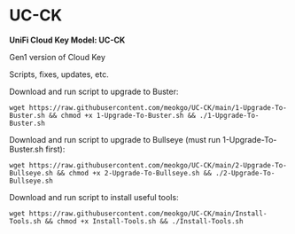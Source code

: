 # UC-CK
**UniFi Cloud Key Model: UC-CK**

Gen1 version of Cloud Key

Scripts, fixes, updates, etc.

Download and run script to upgrade to Buster:
```
wget https://raw.githubusercontent.com/meokgo/UC-CK/main/1-Upgrade-To-Buster.sh && chmod +x 1-Upgrade-To-Buster.sh && ./1-Upgrade-To-Buster.sh
```
Download and run script to upgrade to Bullseye (must run 1-Upgrade-To-Buster.sh first):
```
wget https://raw.githubusercontent.com/meokgo/UC-CK/main/2-Upgrade-To-Bullseye.sh && chmod +x 2-Upgrade-To-Bullseye.sh && ./2-Upgrade-To-Bullseye.sh
```
Download and run script to install useful tools:
```
wget https://raw.githubusercontent.com/meokgo/UC-CK/main/Install-Tools.sh && chmod +x Install-Tools.sh && ./Install-Tools.sh
```
